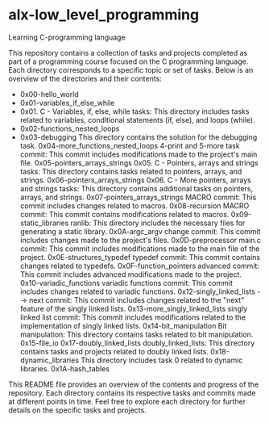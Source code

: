 # alx-low_level_programming
Learning C-programming language

This repository contains a collection of tasks and projects completed as part of a programming course focused on the C programming language. Each directory corresponds to a specific topic or set of tasks. Below is an overview of the directories and their contents:

- 0x00-hello_world
- 0x01-variables_if_else_while
- 0x01. C - Variables, if, else, while tasks: This directory includes tasks related to variables, conditional statements (if, else), and loops (while).
- 0x02-functions_nested_loops
- 0x03-debugging
  This directory contains the solution for the debugging task.
0x04-more_functions_nested_loops
4-print and 5-more task commit: This commit includes modifications made to the project's main file.
0x05-pointers_arrays_strings
0x05. C - Pointers, arrays and strings tasks: This directory contains tasks related to pointers, arrays, and strings.
0x06-pointers_arrays_strings
0x06. C - More pointers, arrays and strings tasks: This directory contains additional tasks on pointers, arrays, and strings.
0x07-pointers_arrays_strings
MACRO commit: This commit includes changes related to macros.
0x08-recursion
MACRO commit: This commit contains modifications related to macros.
0x09-static_libraries
ranlib: This directory includes the necessary files for generating a static library.
0x0A-argc_argv
change commit: This commit includes changes made to the project's files.
0x0D-preprocessor
main.c commit: This commit includes modifications made to the main file of the project.
0x0E-structures_typedef
typedef commit: This commit contains changes related to typedefs.
0x0F-function_pointers
advanced commit: This commit includes advanced modifications made to the project.
0x10-variadic_functions
variadic functions commit: This commit includes changes related to variadic functions.
0x12-singly_linked_lists
--> next commit: This commit includes changes related to the "next" feature of the singly linked lists.
0x13-more_singly_linked_lists
singly linked list commit: This commit includes modifications related to the implementation of singly linked lists.
0x14-bit_manipulation
Bit manipulation: This directory contains tasks related to bit manipulation.
0x15-file_io
0x17-doubly_linked_lists
doubly_linked_lists: This directory contains tasks and projects related to doubly linked lists.
0x18-dynamic_libraries
 This directory includes task 0 related to dynamic libraries.
0x1A-hash_tables

This README file provides an overview of the contents and progress of the repository. Each directory contains its respective tasks and commits made at different points in time. Feel free to explore each directory for further details on the specific tasks and projects.
